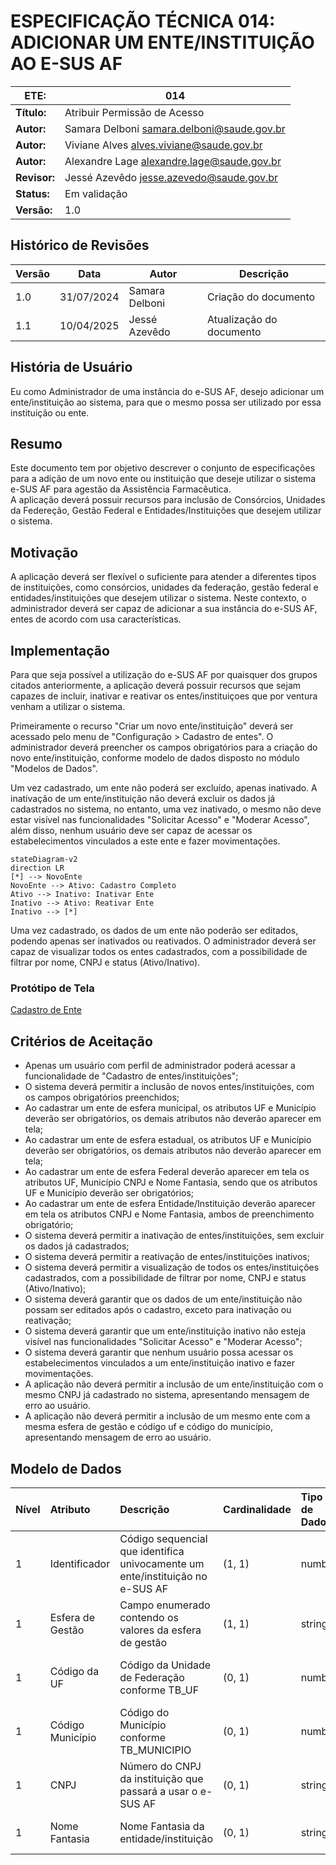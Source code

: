 # ESPECIFICAÇÃO TÉCNICA 014: ADICIONAR UM ENTE/INSTITUIÇÃO AO E-SUS AF

| **ETE:**     | 014                                          |
|--------------|---------------------------------------------|
| **Título:**  | Atribuir Permissão de Acesso                 |
| **Autor:**   | Samara Delboni <samara.delboni@saude.gov.br> |
| **Autor:**   | Viviane Alves <alves.viviane@saude.gov.br>   |
| **Autor:**   | Alexandre Lage <alexandre.lage@saude.gov.br> |
| **Revisor:** | Jessé Azevêdo <jesse.azevedo@saude.gov.br>   |
| **Status:**  | Em validação                                 |
| **Versão:**  | 1.0                                          |

## Histórico de Revisões

| **Versão** | **Data**   | **Autor**      | **Descrição**            |
|------------|------------|----------------|--------------------------|
| 1.0        | 31/07/2024 | Samara Delboni | Criação do documento     |
| 1.1        | 10/04/2025 | Jessé Azevêdo  | Atualização do documento |

## História de Usuário

Eu como Administrador de uma instância do e-SUS AF, desejo adicionar um ente/instituição ao sistema, para que o mesmo possa ser utilizado por essa instituição ou ente.

## Resumo

Este documento tem por objetivo descrever o conjunto de especificações para a adição de um novo ente ou instituição que deseje utilizar o sistema e-SUS AF para agestão da Assistência Farmacêutica.  
A aplicação deverá possuir recursos para inclusão de Consórcios, Unidades da Federeção, Gestão Federal e Entidades/Instituições que desejem utilizar o sistema.  

## Motivação

A aplicação deverá ser flexível o suficiente para atender a diferentes tipos de instituições, como consórcios, unidades da federação, gestão federal e entidades/instituições que desejem utilizar o sistema. Neste contexto, o administrador deverá ser capaz de adicionar a sua instância do e-SUS AF, entes de acordo com usa características.

## Implementação

Para que seja possível a utilização do e-SUS AF por quaisquer dos grupos citados anteriormente, a aplicação deverá possuir recursos que sejam capazes de incluir, inativar e reativar os entes/instituiçoes que por ventura venham a utilizar o sistema.

Primeiramente o recurso "Criar um novo ente/instituição" deverá ser acessado pelo menu de "Configuração > Cadastro de entes". O administrador deverá preencher os campos obrigatórios para a criação do novo ente/instituição, conforme modelo de dados disposto no módulo "Modelos de Dados".

Um vez cadastrado, um ente não poderá ser excluído, apenas inativado. A inativação de um ente/instituição não deverá excluir os dados já cadastrados no sistema, no entanto, uma vez inativado, o mesmo não deve estar visível nas funcionalidades "Solicitar Acesso" e "Moderar Acesso", além disso, nenhum usuário deve ser capaz de acessar os estabelecimentos vinculados a este ente e fazer movimentações.

```mermaid
stateDiagram-v2
direction LR
[*] --> NovoEnte
NovoEnte --> Ativo: Cadastro Completo
Ativo --> Inativo: Inativar Ente
Inativo --> Ativo: Reativar Ente
Inativo --> [*]
```

Uma vez cadastrado, os dados de um ente não poderão ser editados, podendo apenas ser inativados ou reativados. O administrador deverá ser capaz de visualizar todos os entes cadastrados, com a possibilidade de filtrar por nome, CNPJ e status (Ativo/Inativo).

### Protótipo de Tela

[Cadastro de Ente](https://xd.adobe.com/view/73019e8a-bbd1-40fe-9f30-14e5c4740fe1-2652/)

## Critérios de Aceitação

- Apenas um usuário com perfil de administrador poderá acessar a funcionalidade de "Cadastro de entes/instituições";
- O sistema deverá permitir a inclusão de novos entes/instituições, com os campos obrigatórios preenchidos;
- Ao cadastrar um ente de esfera municipal, os atributos UF e Município deverão ser obrigatórios, os demais atributos não deverão aparecer em tela;
- Ao cadastrar um ente de esfera estadual, os atributos UF e Município deverão ser obrigatórios, os demais atributos não deverão aparecer em tela;
- Ao cadastrar um ente de esfera Federal deverão aparecer em tela os atributos UF, Município CNPJ e Nome Fantasia, sendo que os atributos UF e Município deverão ser obrigatórios;
- Ao cadastrar um ente de esfera Entidade/Instituição deverão aparecer em tela os atributos CNPJ e Nome Fantasia, ambos de preenchimento obrigatório;
- O sistema deverá permitir a inativação de entes/instituições, sem excluir os dados já cadastrados;
- O sistema deverá permitir a reativação de entes/instituições inativos;
- O sistema deverá permitir a visualização de todos os entes/instituições cadastrados, com a possibilidade de filtrar por nome, CNPJ e status (Ativo/Inativo);
- O sistema deverá garantir que os dados de um ente/instituição não possam ser editados após o cadastro, exceto para inativação ou reativação;
- O sistema deverá garantir que um ente/instituição inativo não esteja visível nas funcionalidades "Solicitar Acesso" e "Moderar Acesso";
- O sistema deverá garantir que nenhum usuário possa acessar os estabelecimentos vinculados a um ente/instituição inativo e fazer movimentações.
- A aplicação não deverá permitir a inclusão de um ente/instituição com o mesmo CNPJ já cadastrado no sistema, apresentando mensagem de erro ao usuário.
- A aplicação não deverá permitir a inclusão de um mesmo ente com a mesma esfera de gestão e código uf e código do município, apresentando mensagem de erro ao usuário.

## Modelo de Dados

| Nível | Atributo          | Descrição                                                                     | Cardinalidade | Tipo de Dado | Tamanho | Formato / Observação                                                  |
|:------|:------------------|:------------------------------------------------------------------------------|:--------------|:-------------|:--------|:----------------------------------------------------------------------|
| 1     | Identificador     | Código sequencial que identifica univocamente um ente/instituição no e-SUS AF | (1, 1)        | number       | -       | -                                                                     |
| 1     | Esfera de Gestão  | Campo enumerado contendo os valores da esfera de gestão                       | (1, 1)        | string       | 100     | M - Municipal, E - Estadual, F - Federal e I - Entidade / Instituição |
| 1     | Código da UF      | Código da Unidade de Federação conforme TB_UF                                 | (0, 1)        | number       | -       | Código da Unidade da Federação (Obrigatório Para Esfera E / M)        |
| 1     | Código Município  | Código do Município conforme TB_MUNICIPIO                                     | (0, 1)        | number       | -       | Código do município (Obrigatório Para Esfera M)                       |
| 1     | CNPJ              | Número do CNPJ da instituição que passará a usar o e-SUS AF                   | (0, 1)        | string       | 14      | Deve ser obrigatório para Entidades/Instituições                      |
| 1     | Nome Fantasia     | Nome Fantasia da entidade/instituição                                         | (0, 1)        | string       | 120     | Deve ser obrigatório para Entidades/Instituições                      |
